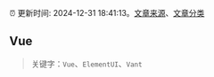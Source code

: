 :alarm_clock: 更新时间: 2024-12-31 18:41:13。[文章来源](/README.md)、[文章分类](/TAGS.md)

## Vue


> 关键字：`Vue`、`ElementUI`、`Vant`




